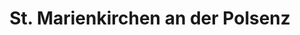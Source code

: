 ---
title: St. Marienkirchen an der Polsenz
url: /st-marienkirchen-an-der-polsenz/
latitude: 48.254
longitude: 13.97
---